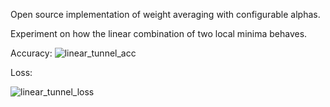 Open source implementation of weight averaging with configurable alphas.

Experiment on how the linear combination of two local minima behaves.

Accuracy:
![linear_tunnel_acc](https://github.com/user-attachments/assets/a94139d7-9161-4007-8580-d4c981e48f24)

Loss:

![linear_tunnel_loss](https://github.com/user-attachments/assets/36ec6353-75e7-4127-b09b-40a9aa9039f2)
